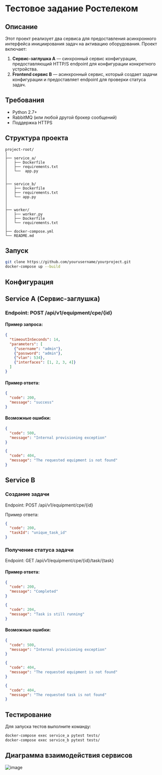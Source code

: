 # Тестовое задание Ростелеком

## Описание

Этот проект реализует два сервиса для предоставления асинхронного интерфейса инициирования задач на активацию оборудования. Проект включает:

1. **Сервис-заглушка A** — синхронный сервис конфигурации, предоставляющий HTTP/S endpoint для конфигурации конкретного устройства.
2. **Frontend сервис B** — асинхронный сервис, который создает задачи конфигурации и предоставляет endpoint для проверки статуса задач.

## Требования

- Python 2.7+
- RabbitMQ (или любой другой брокер сообщений)
- Поддержка HTTPS

## Структура проекта

```plaintext
project-root/
│
├── service_a/
│   ├── Dockerfile
│   ├── requirements.txt
│   └──  app.py
│   
│
├── service_b/
│   ├── Dockerfile
│   ├── requirements.txt
│   └── app.py
│   
│
├── worker/
│   ├── worker.py
│   ├── Dockerfile
│   └── requirements.txt
│
├── docker-compose.yml
└── README.md
```


## Запуск
```bash
git clone https://github.com/yourusername/yourproject.git
docker-compose up --build
```
## Конфигурация

## Service A (Сервис-заглушка)
### Endpoint: POST /api/v1/equipment/cpe/{id}

#### Пример запроса:
```json
{
  "timeoutInSeconds": 14,
  "parameters": [
    {"username": "admin"},
    {"password": "admin"},
    {"vlan": 534},
    {"interfaces": [1, 2, 3, 4]}
  ]
}
```
#### Пример ответа:
```json
{
  "code": 200,
  "message": "success"
}
```
#### Возможные ошибки:
```json
{
  "code": 500,
  "message": "Internal provisioning exception"
}
```
```json
{
  "code": 404,
  "message": "The requested equipment is not found"
}
```
## Service B
### Создание задачи
Endpoint: POST /api/v1/equipment/cpe/{id}

Пример ответа:

```json
{
  "code": 200,
  "taskId": "unique_task_id"
}
```
### Получение статуса задачи
Endpoint: GET /api/v1/equipment/cpe/{id}/task/{task}

#### Пример ответа:

```json
{
  "code": 200,
  "message": "Completed"
}
```
```json
{
  "code": 204,
  "message": "Task is still running"
}
```
#### Возможные ошибки:

```json
{
  "code": 500,
  "message": "Internal provisioning exception"
}
```
```json
{
  "code": 404,
  "message": "The requested equipment is not found"
}
```
```json
{
  "code": 404,
  "message": "The requested task is not found"
}
```

## Тестирование
Для запуска тестов выполните команду:

```bash
docker-compose exec service_a pytest tests/
docker-compose exec service_b pytest tests/
```


## Диаграмма взаимодействия сервисов
![image](https://github.com/vlefr5v1l/rostelecom_task/assets/144193090/bf5b35b9-9401-40cd-9d5e-3be73b06d24a)

